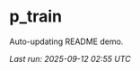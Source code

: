 # p_train

Auto-updating README demo.

<!--START_SECTION:status-->
_Last run: 2025-09-12 02:55 UTC_
<!--END_SECTION:status-->









































































































































































































































































































































































































































































































































